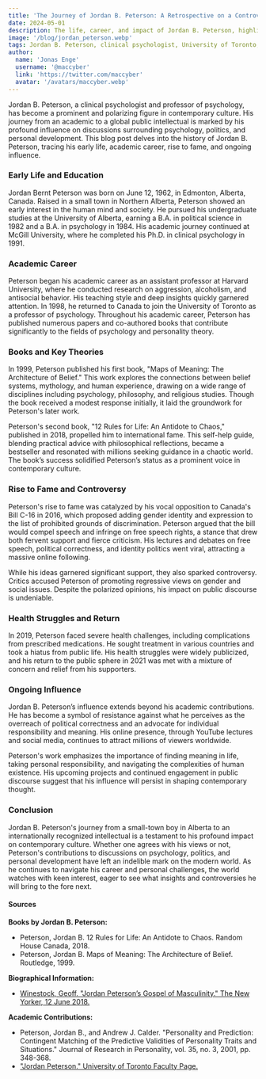 ```yaml
---
title: 'The Journey of Jordan B. Peterson: A Retrospective on a Controversial Thinker'
date: 2024-05-01
description: The life, career, and impact of Jordan B. Peterson, highlighting his rise from an academic psychologist to a prominent and controversial public intellectual.
image: '/blog/jordan_peterson.webp'
tags: Jordan B. Peterson, clinical psychologist, University of Toronto, 12 Rules for Life, Maps of Meaning, free speech, political correctness, Bill C-16, personal development, controversial intellectual, psychology, academic career, self-help, personal responsibility, modern culture, public discourse, online presence, intellectual history, gender debate, political debate
author:
  name: 'Jonas Enge'
  username: '@maccyber'
  link: 'https://twitter.com/maccyber'
  avatar: '/avatars/maccyber.webp'
---
```


Jordan B. Peterson, a clinical psychologist and professor of psychology, has become a prominent and polarizing figure in contemporary culture. His journey from an academic to a global public intellectual is marked by his profound influence on discussions surrounding psychology, politics, and personal development. This blog post delves into the history of Jordan B. Peterson, tracing his early life, academic career, rise to fame, and ongoing influence.

### Early Life and Education

Jordan Bernt Peterson was born on June 12, 1962, in Edmonton, Alberta, Canada. Raised in a small town in Northern Alberta, Peterson showed an early interest in the human mind and society. He pursued his undergraduate studies at the University of Alberta, earning a B.A. in political science in 1982 and a B.A. in psychology in 1984. His academic journey continued at McGill University, where he completed his Ph.D. in clinical psychology in 1991.

### Academic Career

Peterson began his academic career as an assistant professor at Harvard University, where he conducted research on aggression, alcoholism, and antisocial behavior. His teaching style and deep insights quickly garnered attention. In 1998, he returned to Canada to join the University of Toronto as a professor of psychology. Throughout his academic career, Peterson has published numerous papers and co-authored books that contribute significantly to the fields of psychology and personality theory.

### Books and Key Theories

In 1999, Peterson published his first book, "Maps of Meaning: The Architecture of Belief." This work explores the connections between belief systems, mythology, and human experience, drawing on a wide range of disciplines including psychology, philosophy, and religious studies. Though the book received a modest response initially, it laid the groundwork for Peterson's later work.

Peterson's second book, "12 Rules for Life: An Antidote to Chaos," published in 2018, propelled him to international fame. This self-help guide, blending practical advice with philosophical reflections, became a bestseller and resonated with millions seeking guidance in a chaotic world. The book’s success solidified Peterson’s status as a prominent voice in contemporary culture.

### Rise to Fame and Controversy

Peterson's rise to fame was catalyzed by his vocal opposition to Canada's Bill C-16 in 2016, which proposed adding gender identity and expression to the list of prohibited grounds of discrimination. Peterson argued that the bill would compel speech and infringe on free speech rights, a stance that drew both fervent support and fierce criticism. His lectures and debates on free speech, political correctness, and identity politics went viral, attracting a massive online following.

While his ideas garnered significant support, they also sparked controversy. Critics accused Peterson of promoting regressive views on gender and social issues. Despite the polarized opinions, his impact on public discourse is undeniable.

### Health Struggles and Return

In 2019, Peterson faced severe health challenges, including complications from prescribed medications. He sought treatment in various countries and took a hiatus from public life. His health struggles were widely publicized, and his return to the public sphere in 2021 was met with a mixture of concern and relief from his supporters.

### Ongoing Influence

Jordan B. Peterson’s influence extends beyond his academic contributions. He has become a symbol of resistance against what he perceives as the overreach of political correctness and an advocate for individual responsibility and meaning. His online presence, through YouTube lectures and social media, continues to attract millions of viewers worldwide.

Peterson's work emphasizes the importance of finding meaning in life, taking personal responsibility, and navigating the complexities of human existence. His upcoming projects and continued engagement in public discourse suggest that his influence will persist in shaping contemporary thought.

### Conclusion

Jordan B. Peterson's journey from a small-town boy in Alberta to an internationally recognized intellectual is a testament to his profound impact on contemporary culture. Whether one agrees with his views or not, Peterson's contributions to discussions on psychology, politics, and personal development have left an indelible mark on the modern world. As he continues to navigate his career and personal challenges, the world watches with keen interest, eager to see what insights and controversies he will bring to the fore next.

#### **Sources**

**Books by Jordan B. Peterson:**
- Peterson, Jordan B. 12 Rules for Life: An Antidote to Chaos. Random House Canada, 2018.
- Peterson, Jordan B. Maps of Meaning: The Architecture of Belief. Routledge, 1999.

**Biographical Information:**
- [Winestock, Geoff. "Jordan Peterson’s Gospel of Masculinity." The New Yorker, 12 June 2018.](https://www.newyorker.com/magazine/2018/03/05/jordan-petersons-gospel-of-masculinity)

**Academic Contributions:**
- Peterson, Jordan B., and Andrew J. Calder. "Personality and Prediction: Contingent Matching of the Predictive Validities of Personality Traits and Situations." Journal of Research in Personality, vol. 35, no. 3, 2001, pp. 348-368.
- ["Jordan Peterson." University of Toronto Faculty Page.](https://www.psych.utoronto.ca/people/directories/all-faculty/jordan-peterson)
